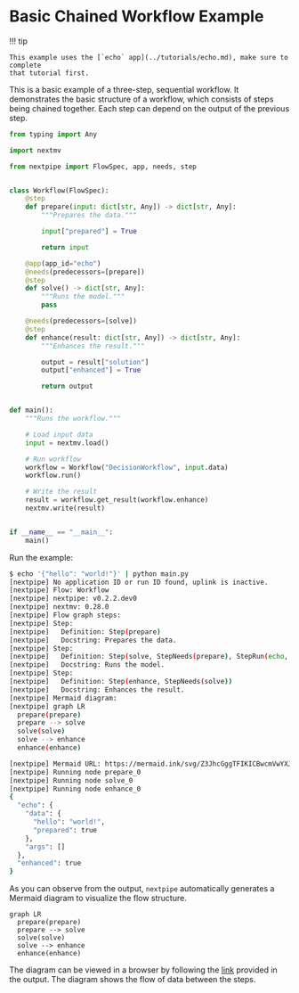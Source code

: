 # Basic Chained Workflow Example

!!! tip

    This example uses the [`echo` app](../tutorials/echo.md), make sure to complete
    that tutorial first.

This is a basic example of a three-step, sequential workflow. It demonstrates
the basic structure of a workflow, which consists of steps being chained
together. Each step can depend on the output of the previous step.

```python
from typing import Any

import nextmv

from nextpipe import FlowSpec, app, needs, step


class Workflow(FlowSpec):
    @step
    def prepare(input: dict[str, Any]) -> dict[str, Any]:
        """Prepares the data."""

        input["prepared"] = True

        return input

    @app(app_id="echo")
    @needs(predecessors=[prepare])
    @step
    def solve() -> dict[str, Any]:
        """Runs the model."""
        pass

    @needs(predecessors=[solve])
    @step
    def enhance(result: dict[str, Any]) -> dict[str, Any]:
        """Enhances the result."""

        output = result["solution"]
        output["enhanced"] = True

        return output


def main():
    """Runs the workflow."""

    # Load input data
    input = nextmv.load()

    # Run workflow
    workflow = Workflow("DecisionWorkflow", input.data)
    workflow.run()

    # Write the result
    result = workflow.get_result(workflow.enhance)
    nextmv.write(result)


if __name__ == "__main__":
    main()
```

Run the example:

```bash
$ echo '{"hello": "world!"}' | python main.py
[nextpipe] No application ID or run ID found, uplink is inactive.
[nextpipe] Flow: Workflow
[nextpipe] nextpipe: v0.2.2.dev0
[nextpipe] nextmv: 0.28.0
[nextpipe] Flow graph steps:
[nextpipe] Step:
[nextpipe]   Definition: Step(prepare)
[nextpipe]   Docstring: Prepares the data.
[nextpipe] Step:
[nextpipe]   Definition: Step(solve, StepNeeds(prepare), StepRun(echo, devint, {}, InputType.JSON, False))
[nextpipe]   Docstring: Runs the model.
[nextpipe] Step:
[nextpipe]   Definition: Step(enhance, StepNeeds(solve))
[nextpipe]   Docstring: Enhances the result.
[nextpipe] Mermaid diagram:
[nextpipe] graph LR
  prepare(prepare)
  prepare --> solve
  solve(solve)
  solve --> enhance
  enhance(enhance)

[nextpipe] Mermaid URL: https://mermaid.ink/svg/Z3JhcGggTFIKICBwcmVwYXJlKHByZXBhcmUpCiAgcHJlcGFyZSAtLT4gc29sdmUKICBzb2x2ZShzb2x2ZSkKICBzb2x2ZSAtLT4gZW5oYW5jZQogIGVuaGFuY2UoZW5oYW5jZSkK?theme=dark
[nextpipe] Running node prepare_0
[nextpipe] Running node solve_0
[nextpipe] Running node enhance_0
{
  "echo": {
    "data": {
      "hello": "world!",
      "prepared": true
    },
    "args": []
  },
  "enhanced": true
}
```

As you can observe from the output, `nextpipe` automatically generates a
Mermaid diagram to visualize the flow structure.

```mermaid
graph LR
  prepare(prepare)
  prepare --> solve
  solve(solve)
  solve --> enhance
  enhance(enhance)
```

The diagram can be viewed in a browser by following the [link][mermaid-link]
provided in the output. The diagram shows the flow of data between the steps.

[mermaid-link]: https://mermaid.ink/svg/Z3JhcGggTFIKICBwcmVwYXJlKHByZXBhcmUpCiAgcHJlcGFyZSAtLT4gc29sdmUKICBzb2x2ZShzb2x2ZSkKICBzb2x2ZSAtLT4gZW5oYW5jZQogIGVuaGFuY2UoZW5oYW5jZSkK?theme=dark
